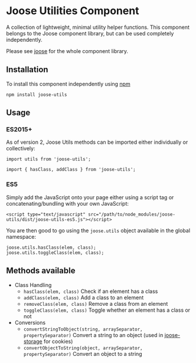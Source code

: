 # Joose Utilities Component

A collection of lightweight, minimal utility helper functions. This component belongs to the Joose component library, but can be used completely independently.

Please see [joose](https://github.com/scoobster17/joose) for the whole component library.

## Installation

To install this component independently using [npm](https://www.npmjs.com/package/joose-utils)

`npm install joose-utils`

## Usage

### ES2015+

As of version 2, Joose Utils methods can be imported either individually or collectively:

`import utils from 'joose-utils';`

`import { hasClass, addClass } from 'joose-utils';`

### ES5

Simply add the JavaScript onto your page either using a script tag or concatenating/bundling with your own JavaScript:

`<script type="text/javascript" src="/path/to/node_modules/joose-utils/dist/joose-utils-es5.js"></script>`

You are then good to go using the `joose.utils` object available in the global namespace:

```
joose.utils.hasClass(elem, class);
joose.utils.toggleClass(elem, class);
```

## Methods available

* Class Handling
  * `hasClass(elem, class)` Check if an element has a class
  * `addClass(elem, class)` Add a class to an element
  * `removeClass(elem, class)` Remove a class from an element
  * `toggleClass(elem, class)` Toggle whether an element has a class or not
* Conversions
  * `convertStringToObject(string, arraySeparator, propertySeparator)` Convert a string to an object
    (used in [joose-storage](https://github.com/scoobster17/joose-storage) for cookies)
  * `convertObjectToString(object, arraySeparator, propertySeparator)` Convert an object to a string